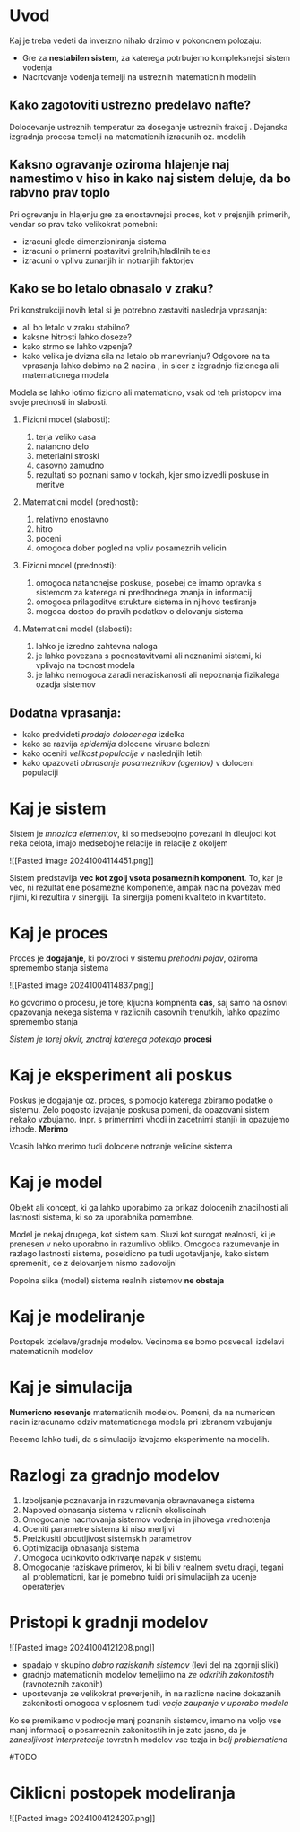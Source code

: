 # Uvod
Kaj je treba vedeti da inverzno nihalo drzimo v pokoncnem polozaju:
- Gre za __nestabilen sistem__, za katerega potrbujemo kompleksnejsi sistem vodenja
- Nacrtovanje vodenja temelji na ustreznih matematicnih modelih

## Kako zagotoviti ustrezno predelavo nafte?
Dolocevanje ustreznih temperatur za doseganje ustreznih frakcij .
Dejanska izgradnja procesa temelji na matematicnih izracunih oz. modelih

## Kaksno ogravanje oziroma hlajenje naj namestimo v hiso in kako naj sistem deluje, da bo rabvno prav toplo

Pri ogrevanju in hlajenju gre za enostavnejsi proces, kot v prejsnjih primerih, vendar so prav tako velikokrat pomebni:
- izracuni glede dimenzioniranja sistema
- izracuni o primerni postavitvi grelnih/hladilnih teles
- izracuni o vplivu zunanjih in notranjih faktorjev

## Kako se bo letalo obnasalo v zraku?
Pri konstrukciji novih letal si je potrebno zastaviti naslednja vprasanja:
- ali bo letalo v zraku stabilno?
- kaksne hitrosti lahko doseze?
- kako strmo se lahko vzpenja?
- kako velika je dvizna sila na letalo ob manevrianju?
Odgovore na ta vprasanja lahko dobimo na 2 nacina , in sicer z izgradnjo fizicnega ali matematicnega modela

Modela se lahko lotimo fizicno ali matematicno, vsak od teh pristopov ima svoje prednosti in slabosti.

1. Fizicni model (slabosti):
	1. terja veliko casa
	2. natancno delo
	3. meterialni stroski
	4. casovno zamudno
	5. rezultati so poznani samo v tockah, kjer smo izvedli poskuse in meritve
2. Matematicni model (prednosti):
	1. relativno enostavno
	2. hitro
	3. poceni
	4. omogoca dober pogled na vpliv posameznih velicin

1. Fizicni model (prednosti):
	1. omogoca natancnejse poskuse, posebej ce imamo opravka s sistemom za katerega ni predhodnega znanja in informacij
	2. omogoca prilagoditve strukture sistema in njihovo testiranje
	3. mogoca dostop do pravih podatkov o delovanju sistema
2. Matematicni model (slabosti):
	1. lahko je izredno zahtevna naloga
	2. je lahko povezana s poenostavitvami ali neznanimi sistemi, ki vplivajo na tocnost modela
	3. je lahko nemogoca zaradi neraziskanosti ali nepoznanja fizikalega ozadja sistemov
## Dodatna vprasanja:
- kako predvideti _prodajo dolocenega_ izdelka
- kako se razvija _epidemija_ dolocene virusne bolezni
- kako oceniti _velikost populacije_ v naslednjih letih
- kako opazovati _obnasanje posameznikov (agentov)_ v doloceni populaciji

# Kaj je sistem
Sistem je _mnozica elementov_, ki so medsebojno povezani in dleujoci kot neka celota, imajo medsebojne relacije in relacije z okoljem

![[Pasted image 20241004114451.png]]

Sistem predstavlja __vec kot zgolj vsota posameznih komponent__. To, kar je vec, ni rezultat ene posamezne komponente, ampak nacina povezav med njimi, ki rezultira v sinergiji. Ta sinergija pomeni kvaliteto in kvantiteto.

# Kaj je proces
Proces je __dogajanje__, ki povzroci v sistemu _prehodni pojav_, oziroma spremembo stanja sistema

![[Pasted image 20241004114837.png]]

Ko govorimo o procesu, je torej kljucna kompnenta __cas__, saj samo na osnovi opazovanja nekega sistema v razlicnih casovnih trenutkih, lahko opazimo spremembo stanja

_Sistem je torej okvir, znotraj katerega potekajo_ __procesi__

# Kaj je eksperiment ali poskus
Poskus je dogajanje oz. proces, s pomocjo katerega zbiramo podatke o sistemu. Zelo pogosto izvajanje poskusa pomeni, da opazovani sistem nekako vzbujamo. (npr. s primernimi vhodi in zacetnimi stanji) in opazujemo izhode. __Merimo__

Vcasih lahko merimo tudi dolocene notranje velicine sistema

# Kaj je model
Objekt ali koncept, ki  ga lahko uporabimo za prikaz dolocenih znacilnosti ali lastnosti sistema, ki so za uporabnika pomembne.

Model je nekaj drugega, kot sistem sam. Sluzi kot surogat realnosti, ki je prenesen v neko uporabno in razumlivo obliko. Omogoca razumevanje in razlago lastnosti sistema, poseldicno pa tudi ugotavljanje, kako sistem spremeniti, ce z delovanjem nismo zadovoljni

Popolna slika (model) sistema realnih sistemov __ne obstaja__

# Kaj je modeliranje

Postopek izdelave/gradnje modelov. Vecinoma se bomo posvecali izdelavi matematicnih modelov

# Kaj je simulacija

__Numericno resevanje__ matematicnih modelov. Pomeni, da na numericen nacin izracunamo odziv matematicnega modela pri izbranem vzbujanju

Recemo lahko tudi, da s simulacijo izvajamo eksperimente na modelih.

# Razlogi za gradnjo modelov

1. Izboljsanje poznavanja in razumevanja obravnavanega sistema
2. Napoved obnasanja sistema v rzlicnih okoliscinah
3. Omogocanje nacrtovanja sistemov vodenja in jihovega vrednotenja
4. Oceniti parametre sistema ki niso merljivi
5. Preizkusiti obcutljivost sistemskih parametrov
6. Optimizacija obnasanja sistema
7. Omogoca ucinkovito odkrivanje napak v sistemu
8. Omogocanje raziskave primerov, ki bi bili v realnem svetu dragi, tegani ali problematicni, kar je pomebno tuidi pri simulacijah za ucenje operaterjev

# Pristopi k gradnji modelov

![[Pasted image 20241004121208.png]]
- spadajo v skupino _dobro raziskanih sistemov_ (levi del na zgornji sliki)
- gradnjo matematicnih modelov temeljimo na _ze odkritih zakonitostih_ (ravnoteznih zakonih)
- upostevanje ze velikokrat preverjenih, in na razlicne nacine dokazanih zakonitosti omogoca v splosnem tudi _vecje zaupanje v uporabo modela_

Ko se premikamo v podrocje manj poznanih sistemov, imamo na voljo vse manj informacij o posameznih zakonitostih in je zato jasno, da je _zanesljivost interpretacije_ tovrstnih modelov vse tezja in _bolj problematicna_


#TODO

# Ciklicni postopek modeliranja
![[Pasted image 20241004124207.png]]